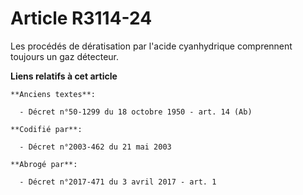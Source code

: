 # Article R3114-24

Les procédés de dératisation par l'acide cyanhydrique comprennent toujours un gaz détecteur.

**Liens relatifs à cet article**

	**Anciens textes**:

	  - Décret n°50-1299 du 18 octobre 1950 - art. 14 (Ab)

	**Codifié par**:

	  - Décret n°2003-462 du 21 mai 2003

	**Abrogé par**:

	  - Décret n°2017-471 du 3 avril 2017 - art. 1
